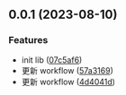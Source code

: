 ## 0.0.1 (2023-08-10)


### Features

* init lib ([07c5af6](https://github.com/fegg/use-vue/commit/07c5af67a2d6cad0c2df006cacb8551e98ae9a4b))
* 更新 workflow ([57a3169](https://github.com/fegg/use-vue/commit/57a3169c32219dbc37744f85f34f36f8f68b6757))
* 更新 workflow ([4d4041d](https://github.com/fegg/use-vue/commit/4d4041d7d1fa46732a22abbde64f338943041541))



